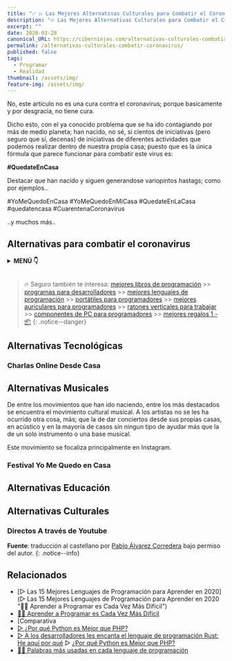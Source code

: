 ```yaml
---
title: "✅ ▷ Las Mejores Alternativas Culturales para Combatir el Coronavirus"
description: "🔥 Las Mejores Alternativas Culturales para Combatir el Coronavirus"
excerpt: ""
date: 2020-03-20
canonical_URL: https://ciberninjas.com/alternativas-culturales-combatir-coronavirus/
permalink: /alternativas-culturales-combatir-coronavirus/
published: false
tags:
  - Programar
  - Realidad
thumbnail: /assets/img/
feature-img: /assets/img/
---
```


No, este artículo no es una cura contra el coronavirus; porque basicamente y por desgracia, no tiene cura.

Dicho esto, con el ya conocido problema que se ha ido contagiando por más de medio planeta; han nacido, no sé, si cientos de iniciativas (pero seguro que sí, decenas) de iniciativas de diferentes actividades que podemos realizar dentro de nuestra propia casa; puesto que es la única fórmula que parece funcionar para combatir este virus es:

**#QuedateEnCasa** 

Destacar que han nacido y siguen generandose variopintos hastags; como por ejemplos..

#YoMeQuedoEnCasa #YoMeQuedoEnMiCasa #QuedateEnLaCasa  #quedatencasa #CuarentenaCoronavirus

..y muchos más..

## Alternativas para combatir el coronavirus

<details>
<summary><strong>MENÚ 👇</strong><span><a name="menu"></a></span></summary>
<nav class="menu">
  <ol>
    <li><a href="/mejores-sistemas-operativos-para-hackear/#1-kali-linux">Kali Linux</a></li>
  </ol>
</nav>
</details>
<br />

> 🔥 Seguro también te interesa: [mejores libros de programación](/programar/) >> [programas para desarrolladores](/mejores-sistemas-operativos-para-hackear/) >> [mejores lenguajes de programación](/15-mejores-lenguajes-programacion/) >> [portátiles para programadores]() >> [mejores auriculares para programadores](/auriculares-dise%C3%B1o/) >> [ratones verticales para trabajar](/teclados-ratones-dise%C3%B1o/) >> [componentes de PC para programadores](/ordenadores-componentes/) >> [mejores regalos 1 - 📦](/black-friday-amazon/)
{: .notice--danger}

## Alternativas Tecnológicas

### Charlas Online Desde Casa

## Alternativas Musicales

De entre los movimientos que han ido naciendo, entre los más destacados se encuentra el movimiento cultural musical. A los artistas no se les ha ocurrido otra cosa, más; que la de dar conciertos desde sus propias casas, en acústico y en la mayoría de casos sin ningun tipo de ayudar más que la de un solo instrumento o una base musical.

Este movimiento se focaliza principalmente en Instagram.

### Festival Yo Me Quedo en Casa

## Alternativas Educación

## Alternativas Culturales

### Directos A través de Youtube









**Fuente**\: [](http://allendowney.blogspot.com.es/2018/02/learning-to-program-is-getting-harder.html "Aprender a Programar es Cada Vez Más Difícil por Allen Downey") traducci&oacute;n al castellano por [Pablo &Aacute;lvarez Corredera](https://kutt.it/ciberninjast) bajo permiso del autor.
{: .notice--info}

## Relacionados

* [▷ Las 15 Mejores Lenguajes de Programación para Aprender en 2020](▷ Las 15 Mejores Lenguajes de Programación para Aprender en 2020 "👩‍💻 Aprender a Programar es Cada Vez Más Difícil")
* [👩‍💻 Aprender a Programar es Cada Vez Más Difícil](/aprender-a-programar-es-cada-vez-más-difícil/ "👩‍💻 Aprender a Programar es Cada Vez Más Difícil")
* [Comparativa
* [▷ ¿Por qué Python es Mejor que PHP?](desarrolladores-lenguaje-rust/ "👩‍💻 Aprender a Programar es Cada Vez Más Difícil")
* [▷ A los desarrolladores les encanta el lenguaje de programación Rust: He aquí por qué](/porque-python-es-mejor-que-php/ "👩‍💻 Aprender a Programar es Cada Vez Más Difícil")
▷ [¿Por qué Python es Mejor que PHP?](/porque-python-es-mejor-que-php/ "👩‍💻 Aprender a Programar es Cada Vez Más Difícil")
* [👨‍🎨 Palabras más usadas en cada lenguaje de programación](/palabras-lenguajes-programacion/ "👨‍🎨 Palabras más usadas en cada lenguaje de programación")
